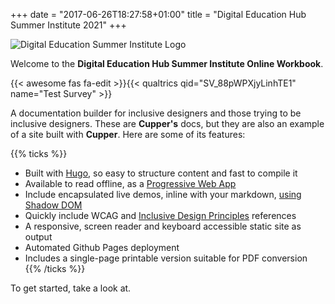 +++
date = "2017-06-26T18:27:58+01:00"
title = "Digital Education Hub Summer Institute 2021"
+++

![Digital Education Summer Institute Logo](/images/dehsi2021.png)

Welcome to the **Digital Education Hub Summer Institute Online Workbook**.

{{< awesome fas fa-edit >}}{{< qualtrics qid="SV_88pWPXjyLinhTE1" name="Test Survey" >}}

A documentation builder for inclusive designers and those trying to be inclusive designers. These are **Cupper's** docs, but they are also an example of a site built with **Cupper**. Here are some of its features:

{{% ticks %}}
* Built with [Hugo](https://gohugo.io/), so easy to structure content and fast to compile it
* Available to read offline, as a [Progressive Web App](https://developers.google.com/web/progressive-web-apps/)
* Include encapsulated live demos, inline with your markdown, [using Shadow DOM](https://www.smashingmagazine.com/2017/07/pattern-libraries-in-markdown/)
* Quickly include WCAG and [Inclusive Design Principles](http://inclusivedesignprinciples.org/) references
* A responsive, screen reader and keyboard accessible static site as output
* Automated Github Pages deployment
* Includes a single-page printable version suitable for PDF conversion
{{% /ticks %}}

To get started, take a look at.
